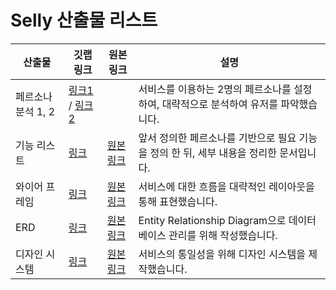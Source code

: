 # Selly 산출물 리스트

| 산출물             | 깃랩 링크                                                    | 원본 링크                                                    | 설명                                                         |
| ------------------ | ------------------------------------------------------------ | ------------------------------------------------------------ | ------------------------------------------------------------ |
| 페르소나 분석 1, 2 | [링크1](페르소나_분석/페르소나_분석_1_B102.png) / [링크2](페르소나_분석/페르소나_분석_2_B102.png) |                                                              | 서비스를 이용하는 2명의 페르소나를 설정하여, 대략적으로 분석하여 유저를 파악했습니다. |
| 기능 리스트        | [링크](기능_리스트/기능_리스트_B102.pdf)                     | [원본 링크](https://docs.google.com/spreadsheets/d/1_SBIMhLprTB1zuV4mVKE8y8vJX7ZYL8_qYW8jfl_krY/edit?usp=sharing) | 앞서 정의한 페르소나를 기반으로 필요 기능을 정의 한 뒤, 세부 내용을 정리한 문서입니다. |
| 와이어 프레임      | [링크](와이어프레임/와이어프레임_B102.png)                   | [원본 링크](https://evanescent-tuba-146.notion.site/FE-47e9df0dcc994cb6a53a9c9666614737) | 서비스에 대한  흐름을 대략적인 레이아웃을 통해 표현했습니다. |
| ERD                | [링크](ERD/ERD_B102.png)                                     | [원본 링크](https://evanescent-tuba-146.notion.site/BE-ERD-60361bbad9f74216af9dd595416312ce) | Entity Relationship Diagram으로 데이터 베이스 관리를 위해 작성했습니다. |
| 디자인 시스템      | [링크](디자인_시스템/디자인_시스템_B102.png)                 | [원본 링크](https://evanescent-tuba-146.notion.site/FE-1ce240b15d314d558c11ba9f64759c83) | 서비스의 통일성을 위해 디자인 시스템을 제작했습니다.         |

<br>